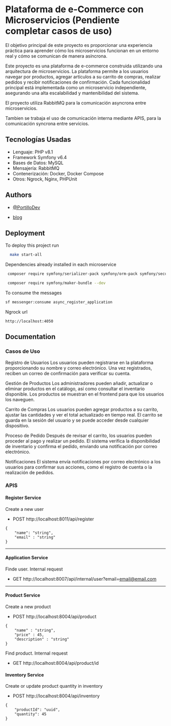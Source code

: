 
# Plataforma de e-Commerce con Microservicios (Pendiente completar casos de uso)

El objetivo principal de este proyecto es proporcionar una experiencia práctica para aprender cómo los microservicios funcionan en un entorno real y cómo se comunican de manera asíncrona.

Este proyecto es una plataforma de e-commerce construida utilizando una arquitectura de microservicios. La plataforma permite a los usuarios navegar por productos, agregar artículos a su carrito de compras, realizar pedidos y recibir notificaciones de confirmación. Cada funcionalidad principal está implementada como un microservicio independiente, asegurando una alta escalabilidad y mantenibilidad del sistema.

El proyecto utiliza RabbitMQ para la comunicación asyncrona entre microservicios.

Tambien se trabaja el uso de comunicación interna mediante APIS, para la comunicación syncrona entre servicios.

## Tecnologías Usadas
- Lenguaje: PHP v8.1
- Framework Symfony v6.4
- Bases de Datos: MySQL
- Mensajería: RabbitMQ
- Contenerización: Docker, Docker Compose
- Otros: Ngrock, Nginx, PHPUnit
## Authors

- [@PortilloDev](https://github.com/PortilloDev)

- [blog](https://notasweb.me/entrada/rabbitmq-y-microservicios/)
## Deployment

To deploy this project run

```bash
  make start-all
```

Dependencies already installed in each microservice

```bash
 composer require symfony/serializer-pack symfony/orm-pack symfony/security-bundle symfony/expression-language guzzlehttp/guzzle monolog symfony/ampq-messenger symfony/validator doctrine/orm symfony/serializer symfony/property-access symfony/uid

 composer require symfony/maker-bundle --dev 
```

To consume the messages
```bash
sf messenger:consume async_register_application
```

Ngrock url
```
http://localhost:4050
```
## Documentation

### Casos de Uso

Registro de Usuarios Los usuarios pueden registrarse en la plataforma proporcionando su nombre y correo electrónico. Una vez registrados, reciben un correo de confirmación para verificar su cuenta.

Gestión de Productos Los administradores pueden añadir, actualizar o eliminar productos en el catálogo, así como consultar el inventario disponible. Los productos se muestran en el frontend para que los usuarios los naveguen.

Carrito de Compras Los usuarios pueden agregar productos a su carrito, ajustar las cantidades y ver el total actualizado en tiempo real. El carrito se guarda en la sesión del usuario y se puede acceder desde cualquier dispositivo.

Proceso de Pedido Después de revisar el carrito, los usuarios pueden proceder al pago y realizar un pedido. El sistema verifica la disponibilidad de inventario y confirma el pedido, enviando una notificación por correo electrónico.

Notificaciones El sistema envía notificaciones por correo electrónico a los usuarios para confirmar sus acciones, como el registro de cuenta o la realización de pedidos.

### APIS
#### Register Service
Create a new user
- POST http://localhost:8011/api/register
````
{
    "name": "string",
    "email" : "string"
}
````
---
#### Application Service
Finde user. Internal request
- GET http://localhost:8007/api/internal/user?email=email@email.com

---
#### Product Service
Create a new product
- POST http://localhost:8004/api/product
````
{
    "name" : "string",
    "price" : 45,
    "description" : "string"
}
````

Find product. Internal request
- GET http://localhost:8004/api/product/id

#### Inventory Service
Create or update product quantity in inventory
- POST http://localhost:8004/api/inventory
````
{
    "productId": "uuid",
    "quantity": 45
}
````